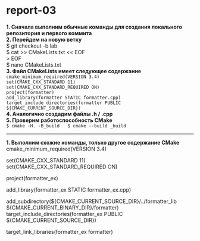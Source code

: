 # report-03
**1. Сначала выполним обычные команды для создания локального репозитория и первого коммита**  
**2. Перейдем на новую ветку**  
      $ git checkout -b lab  
      $ cat >> CMakeLists.txt << EOF  
      > EOF  
      $ nano CMakeLists.txt  
**3.  Файл CMakeLists имеет следующее содержание**  
    ```cmake_minimum_required(VERSION 3.4)```  
    ```set(CMAKE_CXX_STANDARD 11)```      
    ```set(CMAKE_CXX_STANDARD_REQUIRED ON)```   
    ```project(formatter)```    
    ```add_library(formatter STATIC formatter.cpp)```    
    ```target_include_directories(formatter PUBLIC ${CMAKE_CURRENT_SOURCE_DIR})```   
**4. Аналогично создадим файлы .h / .cpp**   
**5. Проверим работоспособность CMake**  
    ```$ cmake -H. -B_build  
       $ cmake --build _build```  
******

**1. Выполним схожие команды, только другое содержание CMake**  
     cmake_minimum_required(VERSION 3.4)  

set(CMAKE_CXX_STANDARD 11)  
set(CMAKE_CXX_STANDARD_REQUIRED ON)  

project(formatter_ex)  

add_library(formatter_ex STATIC formatter_ex.cpp)  

add_subdirectory(${CMAKE_CURRENT_SOURCE_DIR}/../formatter_lib ${CMAKE_CURRENT_BINARY_DIR}/formatter) 
target_include_directories(formatter_ex PUBLIC ${CMAKE_CURRENT_SOURCE_DIR})  

target_link_libraries(formatter_ex formatter)  

      
